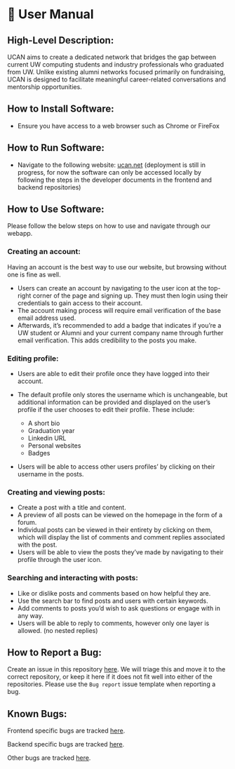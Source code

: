 <!--
user-docs.md
-->

# 📜 User Manual

## High-Level Description:

UCAN aims to create a dedicated network that bridges the gap between current UW computing students and industry professionals who graduated from UW. Unlike existing alumni networks focused primarily on fundraising, UCAN is designed to facilitate meaningful career-related conversations and mentorship opportunities.

## How to Install Software:

- Ensure you have access to a web browser such as Chrome or FireFox

## How to Run Software:

- Navigate to the following website: [ucan.net](https://ucan.net/) (deployment is still in progress, for now the software can only be accessed locally by following the steps in the developer documents in the frontend and backend repositories)

## How to Use Software:

Please follow the below steps on how to use and navigate through our webapp.

### Creating an account:

Having an account is the best way to use our website, but browsing without one is fine as well.

- Users can create an account by navigating to the user icon at the top-right corner of the page and signing up. They must then login using their credentials to gain access to their account.
- The account making process will require email verification of the base email address used.
- Afterwards, it’s recommended to add a badge that indicates if you’re a UW student or Alumni and your current company name through further email verification. This adds credibility to the posts you make.

### Editing profile:

- Users are able to edit their profile once they have logged into their account.
- The default profile only stores the username which is unchangeable, but additional information can be provided and displayed on the user’s profile if the user chooses to edit their profile. These include:
  - A short bio
  - Graduation year
  - Linkedin URL
  - Personal websites
  - Badges

- Users will be able to access other users profiles’ by clicking on their username in the posts.

### Creating and viewing posts:

- Create a post with a title and content.
- A preview of all posts can be viewed on the homepage in the form of a forum.
- Individual posts can be viewed in their entirety by clicking on them, which will display the list of comments and comment replies associated with the post.
- Users will be able to view the posts they’ve made by navigating to their profile through the user icon.

### Searching and interacting with posts:

- Like or dislike posts and comments based on how helpful they are.
- Use the search bar to find posts and users with certain keywords.
- Add comments to posts you’d wish to ask questions or engage with in any way.
- Users will be able to reply to comments, however only one layer is allowed. (no nested replies)

## How to Report a Bug:

Create an issue in this repository [here](https://github.com/ucan-app/.github/issues). We will triage this and move it to the correct repository, or keep it here if it does not fit well into either of the repositories. Please use the `Bug report` issue template when reporting a bug.

## Known Bugs:

Frontend specific bugs are tracked [here](https://github.com/ucan-app/ucan-frontend/issues).

Backend specific bugs are tracked [here](https://github.com/ucan-app/ucan-backend/issues).

Other bugs are tracked [here](https://github.com/ucan-app/.github/issues).
